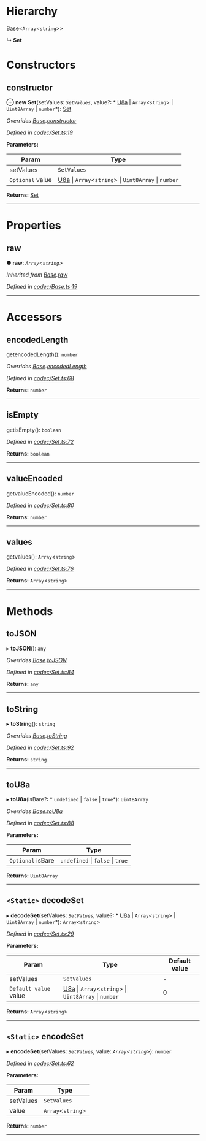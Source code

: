 

# Hierarchy

 [Base](_codec_base_.base.md)<`Array`<`string`>>

**↳ Set**

# Constructors

<a id="constructor"></a>

##  constructor

⊕ **new Set**(setValues: *`SetValues`*, value?: * [U8a](_codec_u8a_.u8a.md) &#124; `Array`<`string`> &#124; `Uint8Array` &#124; `number`*): [Set](_codec_set_.set.md)

*Overrides [Base](_codec_base_.base.md).[constructor](_codec_base_.base.md#constructor)*

*Defined in [codec/Set.ts:19](https://github.com/polkadot-js/api/blob/7483dc5/packages/types/src/codec/Set.ts#L19)*

**Parameters:**

| Param | Type |
| ------ | ------ |
| setValues | `SetValues` |
| `Optional` value |  [U8a](_codec_u8a_.u8a.md) &#124; `Array`<`string`> &#124; `Uint8Array` &#124; `number`|

**Returns:** [Set](_codec_set_.set.md)

___

# Properties

<a id="raw"></a>

##  raw

**● raw**: *`Array`<`string`>*

*Inherited from [Base](_codec_base_.base.md).[raw](_codec_base_.base.md#raw)*

*Defined in [codec/Base.ts:19](https://github.com/polkadot-js/api/blob/7483dc5/packages/types/src/codec/Base.ts#L19)*

___

# Accessors

<a id="encodedlength"></a>

##  encodedLength

getencodedLength(): `number`

*Overrides [Base](_codec_base_.base.md).[encodedLength](_codec_base_.base.md#encodedlength)*

*Defined in [codec/Set.ts:68](https://github.com/polkadot-js/api/blob/7483dc5/packages/types/src/codec/Set.ts#L68)*

**Returns:** `number`

___
<a id="isempty"></a>

##  isEmpty

getisEmpty(): `boolean`

*Defined in [codec/Set.ts:72](https://github.com/polkadot-js/api/blob/7483dc5/packages/types/src/codec/Set.ts#L72)*

**Returns:** `boolean`

___
<a id="valueencoded"></a>

##  valueEncoded

getvalueEncoded(): `number`

*Defined in [codec/Set.ts:80](https://github.com/polkadot-js/api/blob/7483dc5/packages/types/src/codec/Set.ts#L80)*

**Returns:** `number`

___
<a id="values"></a>

##  values

getvalues(): `Array`<`string`>

*Defined in [codec/Set.ts:76](https://github.com/polkadot-js/api/blob/7483dc5/packages/types/src/codec/Set.ts#L76)*

**Returns:** `Array`<`string`>

___

# Methods

<a id="tojson"></a>

##  toJSON

▸ **toJSON**(): `any`

*Overrides [Base](_codec_base_.base.md).[toJSON](_codec_base_.base.md#tojson)*

*Defined in [codec/Set.ts:84](https://github.com/polkadot-js/api/blob/7483dc5/packages/types/src/codec/Set.ts#L84)*

**Returns:** `any`

___
<a id="tostring"></a>

##  toString

▸ **toString**(): `string`

*Overrides [Base](_codec_base_.base.md).[toString](_codec_base_.base.md#tostring)*

*Defined in [codec/Set.ts:92](https://github.com/polkadot-js/api/blob/7483dc5/packages/types/src/codec/Set.ts#L92)*

**Returns:** `string`

___
<a id="tou8a"></a>

##  toU8a

▸ **toU8a**(isBare?: * `undefined` &#124; `false` &#124; `true`*): `Uint8Array`

*Overrides [Base](_codec_base_.base.md).[toU8a](_codec_base_.base.md#tou8a)*

*Defined in [codec/Set.ts:88](https://github.com/polkadot-js/api/blob/7483dc5/packages/types/src/codec/Set.ts#L88)*

**Parameters:**

| Param | Type |
| ------ | ------ |
| `Optional` isBare |  `undefined` &#124; `false` &#124; `true`|

**Returns:** `Uint8Array`

___
<a id="decodeset"></a>

## `<Static>` decodeSet

▸ **decodeSet**(setValues: *`SetValues`*, value?: * [U8a](_codec_u8a_.u8a.md) &#124; `Array`<`string`> &#124; `Uint8Array` &#124; `number`*): `Array`<`string`>

*Defined in [codec/Set.ts:29](https://github.com/polkadot-js/api/blob/7483dc5/packages/types/src/codec/Set.ts#L29)*

**Parameters:**

| Param | Type | Default value |
| ------ | ------ | ------ |
| setValues | `SetValues` | - |
| `Default value` value |  [U8a](_codec_u8a_.u8a.md) &#124; `Array`<`string`> &#124; `Uint8Array` &#124; `number`| 0 |

**Returns:** `Array`<`string`>

___
<a id="encodeset"></a>

## `<Static>` encodeSet

▸ **encodeSet**(setValues: *`SetValues`*, value: *`Array`<`string`>*): `number`

*Defined in [codec/Set.ts:62](https://github.com/polkadot-js/api/blob/7483dc5/packages/types/src/codec/Set.ts#L62)*

**Parameters:**

| Param | Type |
| ------ | ------ |
| setValues | `SetValues` |
| value | `Array`<`string`> |

**Returns:** `number`

___

